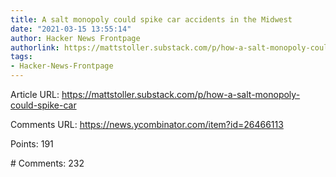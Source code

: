 ```yaml
---
title: A salt monopoly could spike car accidents in the Midwest
date: "2021-03-15 13:55:14"
author: Hacker News Frontpage
authorlink: https://mattstoller.substack.com/p/how-a-salt-monopoly-could-spike-car
tags:
- Hacker-News-Frontpage
---
```


<p>Article URL: <a href="https://mattstoller.substack.com/p/how-a-salt-monopoly-could-spike-car">https://mattstoller.substack.com/p/how-a-salt-monopoly-could-spike-car</a></p>
<p>Comments URL: <a href="https://news.ycombinator.com/item?id=26466113">https://news.ycombinator.com/item?id=26466113</a></p>
<p>Points: 191</p>
<p># Comments: 232</p>
